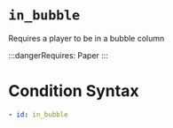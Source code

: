 # `in_bubble`

Requires a player to be in a bubble column

:::dangerRequires:
Paper
:::

# Condition Syntax
```yaml
- id: in_bubble
```
